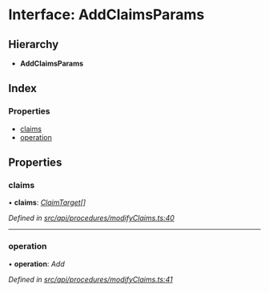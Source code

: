 # Interface: AddClaimsParams

## Hierarchy

* **AddClaimsParams**

## Index

### Properties

* [claims](addclaimsparams.md#claims)
* [operation](addclaimsparams.md#operation)

## Properties

###  claims

• **claims**: *[ClaimTarget](claimtarget.md)[]*

*Defined in [src/api/procedures/modifyClaims.ts:40](https://github.com/PolymathNetwork/polymesh-sdk/blob/a0872cf4/src/api/procedures/modifyClaims.ts#L40)*

___

###  operation

• **operation**: *Add*

*Defined in [src/api/procedures/modifyClaims.ts:41](https://github.com/PolymathNetwork/polymesh-sdk/blob/a0872cf4/src/api/procedures/modifyClaims.ts#L41)*

